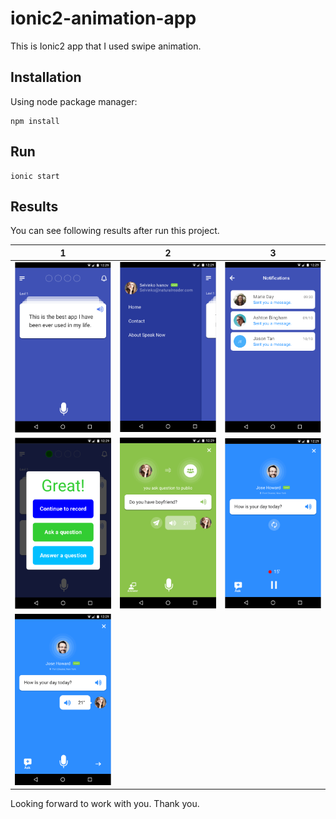 # ionic2-animation-app
This is Ionic2 app that I used swipe animation.
## Installation
Using node package manager:
```
npm install
```
## Run
```
ionic start
```
## Results
You can see following results after run this project.

1 | 2 | 3
:----------------------:|:------------------------:|:-----------------------:
![](readme-imgs/1.png)  |  ![](readme-imgs/2.png)  |  ![](readme-imgs/3.png)
![](readme-imgs/4.png)  |  ![](readme-imgs/5.png)  |  ![](readme-imgs/6.png)
![](readme-imgs/7.png)  |

Looking forward to work with you.
Thank you.
